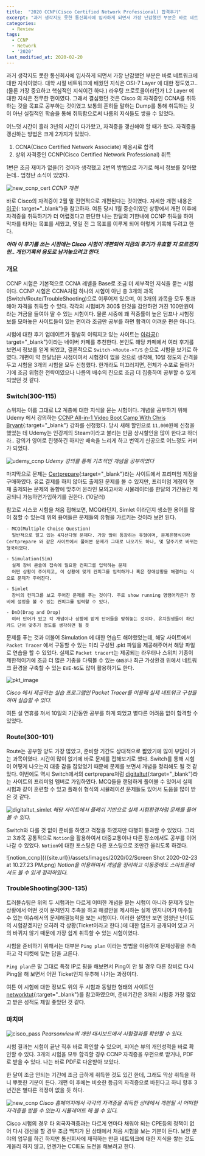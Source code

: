```yaml
---
title:  "2020 CCNP(Cisco Certified Network Professional) 합격후기"
excerpt: "과거 생각지도 못한 통신회사에 입사하게 되면서 가장 난감했던 부분은 바로 네트워크에 대한 지식이였다."
categories:
  - Review
tags:
  - CCNP
  - Network
  - '2020'
last_modified_at: 2020-02-20
---
```


과거 생각지도 못한 통신회사에 입사하게 되면서 가장 난감했던 부분은 바로 네트워크에 대한 지식이였다. 대학 시절 네트워크에 배웠던 지식은 OSI-7 Layer 에 대한 정도였고..(물론 가장 중요하고 핵심적인 지식이긴 하다.) 라우팅 프로토콜이라던가 L2 Layer 에 대한 지식은 전무한 편이였다. 그래서 결심했던 것은 Cisco 의 자격증인 CCNA를 취득하는 것을 목표로 공부하는 것이였고 보통의 흔히들 말하는 Dump를 통해 취득하는 것이 아닌 실질적인 학습을 통해 취득함으로써 나름의 지식들도 쌓을 수 있었다.

어느덧 시간이 흘러 3년의 시간이 다가왔고, 자격증을 갱신해야 할 때가 왔다. 자격증을 갱신하는 방법은 크게 2가지가 있었다.

1. CCNA(Cisco Certified Network Associate) 재응시로 합격
2. 상위 자격증인 CCNP(Cisco Certified Network Professional) 취득

1번은 조금 재미가 없을(?) 것이라 생각했고 2번의 방법으로 가기로 해서 정보를 찾아봤는데.. 엄청난 소식이 있었다.

![new_ccnp_cert]({{site.url}}/assets/images/2020/02/new-ccnp-cert.png)
*CCNP 개편*

바로 Cisco의 자격증이 2월 말 전면적으로 개편된다는 것이였다. 자세한 개편 내용은 [이곳](http://www.itworld.co.kr/print/134262){: target="_blank"}을 참고하자. 여튼 당시 1월 중순이였던 상황에서 개편 이후에 자격증을 취득하기가 더 어렵겠다고 판단한 나는 한달의 기한내에 CCNP 취득을 하여 막차를 타자는 목표를 세웠고, 몇일 전 그 목표를 이루게 되어 이렇게 기록해 두려고 한다.

***아마 이 후기를 쓰는 시점에는 Cisco 시험이 개편되어 지금의 후기가 유효할 지 모르겠지만.. 개인기록의 용도로 남겨놓으려고 한다.***

### 개요

CCNP 시험은 기본적으로 CCNA 레벨을 Base로 조금 더 세부적인 지식을 묻는 시험이다. CCNP 시험은 CCNA처럼 하나의 시험이 아닌 총 3개의 과목(Switch/Route/TroubleShooting)으로 이루어져 있으며, 이 3개의 과목을 모두 통과해야 자격을 취득할 수 있다. 각각의 시험비가 300$ 인것을 감안하면 거진 100만원이라는 거금을 들여야 딸 수 있는 시험이다. 물론 시중에 꽤 적중률이 높은 덤프나 시험정보를 모아놓은 사이트들이 있는 편이라 조금만 공부를 하면 합격이 어려운 편은 아니다.

시험에 대한 후기 업데이트가 활발히 이뤄지고 있는 사이트는 [아라공](https://cafe.naver.com/sdk800402){: target="_blank"}이라는 네이버 카페를 추천한다. 본인도 해당 카페에서 여러 후기를 보면서 정보를 얻게 되었고, 결론적으로 `Switch->Route->T/S` 순으로 시험을 보기로 하였다. 개편이 약 한달남은 시점이여서 시험장이 없을 것으로 생각해, 10일 정도의 간격을 두고 시험을 3개의 시험을 모두 신청했다. 한개라도 미끄러지면, 전체가 수포로 돌아가기에 조금 위험한 전략이였으나 나름의 배수의 진으로 조금 더 집중하여 공부할 수 있게 되었던 것 같다.

### Switch(300-115)

스위치는 이름 그대로 L2 계층에 대한 지식을 묻는 시험이다. 개념을 공부하기 위해 Udemy 에서 강의하는 [CCNP All-in-1 Video Boot Camp With Chris Bryant](https://www.udemy.com/course/ccnpallinone/){:target="_blank"} 강좌를 신청했다. 당시 새해 할인으로 `11,000`원에 신청을 했었는 데 Udemy는 인강계의 Steam이라고 불리는 만큼 상시할인을 많이 한다고 하더라.. 강의가 영어로 진행하긴 하지만 배속을 느리게 하고 번역기 신공으로 어느정도 커버가 되었다.

![udemy_ccnp]({{site.url}}/assets/images/2020/02/udemy-ccnp.png)
*Udemy 강의를 통해 기초적인 개념을 공부하였다*

마지막으로 문제는 [Certprepare](https://www.certprepare.com){:target="_blank"}라는 사이트에서 프리미엄 계정을 구매하였다. 유료 결제를 하지 않아도 출제된 문제를 볼 수 있지만, 프리미엄 계정이 현재 출제되는 문제의 동향에 맞추어 온라인 모의고사와 시뮬레이터를 한달의 기간동안 제공되니 가능하면가입하기를 권한다. (10달러)

참고로 시스코 시험을 처음 접해보면, MCQ라던지, Simlet 이라던지 생소한 용어를 많이 접할 수 있는데 위의 용어들은 문제들의 유형을 가르키는 것이라 보면 된다.

```
- MCQ(Multiple Choise Question)
  일반적으로 알고 있는 4지선다형 문제다. 가장 많이 등장하는 유형이며, 문제은행식이라 Certprepare 와 같은 사이트에서 풀어본 문제가 그대로 나오기도 하나, 몇 달주기로 바뀌는 형국이였다.

- Simulation(Sim)
  실제 장비 콘솔에 접속에 필요한 컨피그를 입력하는 문제
  어떤 상황이 주어지고, 이 상황에 맞게 컨피그를 입력하거나 혹은 장애상황을 해결하는 식으로 문제가 주어진다.

- Simlet
  장비의 컨피그를 보고 주어진 문제를 푸는 것이다. 주로 show running 명령어라든가 장비에 설정을 볼 수 있는 컨피그를 입력할 수 있다.

- DnD(Drag and Drop)
  여러 단어가 있고 각 개념이나 상황에 맡게 단어들을 맞춰놓는 것이다. 유치원생들이 하던 카드 단어 맞추기 정도를 생각하면 될 듯
```

문제를 푸는 것과 더불어 Simulation 에 대한 연습도 해야했었는데, 해당 사이트에서 `Packet Tracer` 에서 구동할 수 있는 미리 구성된 .pkt 파일을 제공해주어서 해당 파일로 연습을 할 수 있었다.
실제로 `Packet tracert`는 제공되는 라우터나 스위치 기종이 제한적이기에 조금 더 많은 기종을 다뤄볼 수 있는 `GNS3`나 최근 가상환경 위에서 네트워크 환경을 구축할 수 있는 `EVE-NG`도 많이 활용하기도 한다.

![pkt_image]({{site.url}}/assets/images/2020/02/pkt-image.png)

*Cisco 에서 제공하는 실습 프로그램인 Packet Tracer를 이용해 실제 네트워크 구성을 하여 실습할 수 있다.*

여튼 설 연휴를 껴서 10일의 기간동안 공부를 하게 되었고 별다른 어려움 없이 합격할 수 있었다.

### Route(300-101)

Route는 공부할 양도 가장 많았고, 준비할 기간도 상대적으로 짧았기에 많이 부담이 가는 과목이였다. 시간이 많이 없기에 바로 문제를 접해보기로 했다. Switch를 통해 시험이 어떻게 나오는지 대충 감을 잡았었기 때문에 문제를 보면서 개념을 정리해도 될 것 같았다. 이번에도 역시 Switch에서의 certprepare처럼 [digitaltut](https://www.digitaltut.com){:target="_blank"}라는 사이트의 프리미엄 멤버로 가입하였다. MCQ들을 랜덤하게 풀어볼 수 있어서 실제 시험과 같이 훈련할 수 있고 플래쉬 형식의 시뮬레이션 문제들도 있어서 도움을 많이 받은 것 같다.

![digitaltut_simlet]({{site.url}}/assets/images/2020/02/digitaltut-simlet.png)
*해당 사이트에서 플래쉬 기반으로 실제 시험환경처럼 문제를 풀어볼 수 있다.*

Switch와 다를 것 없이 준비를 하였고 걱정을 하였지만 다행히 통과할 수 있었다. 그리고 3과목 공통적으로 `Notion`을 활용하여서 대중교통이나 다른 장소에서도 공부를 이어나갈 수 있었다. `Notion`에 대한 포스팅은 다른 포스팅으로 조만간 올리도록 하겠다.

![notion_ccnp]({{site.url}}/assets/images/2020/02/Screen Shot 2020-02-23 at 10.27.23 PM.png)
*Notion을 이용하여서 개념을 정리하고 이동중에도 스마트폰에서도 볼 수 있게 정리하였다.*

### TroubleShooting(300-135)

트러블슈팅은 위의 두 시험과는 다르게 어떠한 개념을 묻는 시험이 아니라 문제가 있는 상황에서 어떤 것이 문제인지 추측을 하고 해결안을 제시하는 실제 엔지니어가 마주칠 수 있는 이슈에서의 문제해결능력을 보는 시험이다. 이러한 설명만 보면 엄청난 난이도의 시험같겠지만 오히려 각 상황(Ticket이라고 한다.)에 대한 덤프가 공개되어 있고 거의 바뀌지 않기 때문에 가장 쉽게 취득할 수 있는 시험이였다.

시험을 준비하기 위해서는 대부분 `Ping plan` 이라는 방법을 이용하여 문제상황을 추측하고 각 티켓에 맞는 답을 고른다.

`Ping plan`은 말 그대로 특정 IP로 핑을 해보면서 Ping이 안 될 경우 다른 장비로 다시 Ping을 해 보면서 어떤 Ticket인지 유추해 나가는 과정이다.

여튼 이 시험에 대한 정보도 위의 두 시험과 동일한 형태의 사이트인 [networktut](http://www.networktut.com){:target="_blank"}를 참고하였으며, 준비기간은 3개의 시험중 가장 짧았고 받은 성적도 제일 좋았던 것 같다.

###  마치며

![cisco_pass]({{site.url}}/assets/images/2020/02/cisco-pass.png)
*Pearsonview의 개인 대시보드에서 시험결과를 확인할 수 있다.*

시험 결과는 시험이 끝난 직후 바로 확인할 수 있으며, 피어슨 뷰의 개인성적을 바로 확인할 수 있다. 3개의 시험을 모두 합격할 경우 CCNP 자격증을 우편으로 받거나, PDF로 받을 수 있다. 나는 바로 PDF로 다운받아 보았다.

한 달이 조금 안되는 기간에 조금 급하게 취득한 것도 있긴 한데, 그래도 막상 취득을 하니 뿌듯한 기분이 든다. 개편 이 후에는 비슷한 등급의 자격증으로 바뀐다고 하니 향후 3년간은 별다른 걱정이 없을 듯 하다.

![new_ccnp]({{site.url}}/assets/images/2020/02/new-ccnp.png)
*Cisco 홈페이지에서 각각의 자격증을 취득한 상태에서 개편될 시 어떠한 자격증을 받을 수 있는지 시뮬레이트 해 볼 수 있다.*

Cisco 시험의 경우 타 외국자격증과는 다르게 연마다 채워야 되는 CPE등의 정책이 없어 다시 갱신을 할 경우 조금 백지가 된 상태에서 처음 시험을 보는 기분이 든다. 보안 분야의 업무를 하긴 하지만 통신회사에 재직하는 만큼 네트워크에 대한 지식을 쌓는 것도 게을리 하지 않고, 언젠가는 CCIE도 도전을 해보려고 한다.
